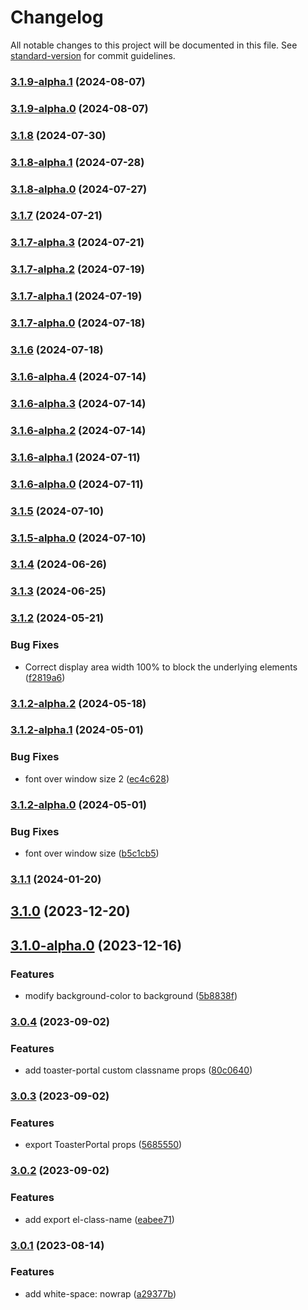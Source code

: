 # Changelog

All notable changes to this project will be documented in this file. See [standard-version](https://github.com/conventional-changelog/standard-version) for commit guidelines.

### [3.1.9-alpha.1](https://github.com/acrool/acrool-react-toaster/compare/v3.1.9-alpha.0...v3.1.9-alpha.1) (2024-08-07)

### [3.1.9-alpha.0](https://github.com/acrool/acrool-react-toaster/compare/v3.1.8...v3.1.9-alpha.0) (2024-08-07)

### [3.1.8](https://github.com/acrool/acrool-react-toaster/compare/v3.1.8-alpha.1...v3.1.8) (2024-07-30)

### [3.1.8-alpha.1](https://github.com/acrool/acrool-react-toaster/compare/v3.1.8-alpha.0...v3.1.8-alpha.1) (2024-07-28)

### [3.1.8-alpha.0](https://github.com/acrool/acrool-react-toaster/compare/v3.1.7...v3.1.8-alpha.0) (2024-07-27)

### [3.1.7](https://github.com/acrool/acrool-react-toaster/compare/v3.1.7-alpha.3...v3.1.7) (2024-07-21)

### [3.1.7-alpha.3](https://github.com/acrool/acrool-react-toaster/compare/v3.1.7-alpha.2...v3.1.7-alpha.3) (2024-07-21)

### [3.1.7-alpha.2](https://github.com/acrool/acrool-react-toaster/compare/v3.1.7-alpha.1...v3.1.7-alpha.2) (2024-07-19)

### [3.1.7-alpha.1](https://github.com/acrool/acrool-react-toaster/compare/v3.1.7-alpha.0...v3.1.7-alpha.1) (2024-07-19)

### [3.1.7-alpha.0](https://github.com/acrool/acrool-react-toaster/compare/v3.1.6...v3.1.7-alpha.0) (2024-07-18)

### [3.1.6](https://github.com/acrool/acrool-react-toaster/compare/v3.1.6-alpha.4...v3.1.6) (2024-07-18)

### [3.1.6-alpha.4](https://github.com/acrool/acrool-react-toaster/compare/v3.1.6-alpha.3...v3.1.6-alpha.4) (2024-07-14)

### [3.1.6-alpha.3](https://github.com/acrool/acrool-react-toaster/compare/v3.1.6-alpha.2...v3.1.6-alpha.3) (2024-07-14)

### [3.1.6-alpha.2](https://github.com/acrool/acrool-react-toaster/compare/v3.1.6-alpha.1...v3.1.6-alpha.2) (2024-07-14)

### [3.1.6-alpha.1](https://github.com/acrool/acrool-react-toaster/compare/v3.1.6-alpha.0...v3.1.6-alpha.1) (2024-07-11)

### [3.1.6-alpha.0](https://github.com/acrool/acrool-react-toaster/compare/v3.1.5...v3.1.6-alpha.0) (2024-07-11)

### [3.1.5](https://github.com/acrool/acrool-react-toaster/compare/v3.1.5-alpha.0...v3.1.5) (2024-07-10)

### [3.1.5-alpha.0](https://github.com/acrool/acrool-react-toaster/compare/v3.1.4...v3.1.5-alpha.0) (2024-07-10)

### [3.1.4](https://github.com/acrool/acrool-react-toaster/compare/v3.1.3...v3.1.4) (2024-06-26)

### [3.1.3](https://github.com/acrool/acrool-react-toaster/compare/v3.1.2...v3.1.3) (2024-06-25)

### [3.1.2](https://github.com/acrool/acrool-react-toaster/compare/v3.1.2-alpha.2...v3.1.2) (2024-05-21)


### Bug Fixes

* Correct display area width 100% to block the underlying elements ([f2819a6](https://github.com/acrool/acrool-react-toaster/commit/f2819a692b0cb1a2cc5532c4610d65532a0be7e1))

### [3.1.2-alpha.2](https://github.com/acrool/acrool-react-toaster/compare/v3.1.2-alpha.1...v3.1.2-alpha.2) (2024-05-18)

### [3.1.2-alpha.1](https://github.com/imagine10255/@acrool/react-toaster/compare/v3.1.2-alpha.0...v3.1.2-alpha.1) (2024-05-01)


### Bug Fixes

* font over window size 2 ([ec4c628](https://github.com/acrool/acrool-react-toaster/commit/ec4c6281e02f250496b771ac94805fb355733be3))

### [3.1.2-alpha.0](https://github.com/acrool/acrool-react-toaster/compare/v3.1.1...v3.1.2-alpha.0) (2024-05-01)


### Bug Fixes

* font over window size ([b5c1cb5](https://github.com/acrool/acrool-react-toaster/commit/b5c1cb5a535c44fafe0f46997664e42eb372a100))

### [3.1.1](https://github.com/acrool/acrool-react-toaster/compare/v3.1.0...v3.1.1) (2024-01-20)

## [3.1.0](https://github.com/acrool/acrool-react-toaster/compare/v3.1.0-alpha.0...v3.1.0) (2023-12-20)

## [3.1.0-alpha.0](https://github.com/acrool/acrool-react-toaster/compare/v3.0.4...v3.1.0-alpha.0) (2023-12-16)


### Features

* modify background-color to background ([5b8838f](https://github.com/acrool/acrool-react-toaster/commit/5b8838f6871bb58d9d8650da29ecd68f80ce189d))

### [3.0.4](https://github.com/acrool/acrool-react-toaster/compare/v3.0.3...v3.0.4) (2023-09-02)


### Features

* add toaster-portal custom classname props ([80c0640](https://github.com/acrool/acrool-react-toaster/commit/80c0640df16817862e82953afef9241ec1603a15))

### [3.0.3](https://github.com/acrool/acrool-react-toaster/compare/v3.0.2...v3.0.3) (2023-09-02)


### Features

* export ToasterPortal props ([5685550](https://github.com/acrool/acrool-react-toaster/commit/5685550353d5be7a0e70638c64d9fc92e309b367))

### [3.0.2](https://github.com/acrool/acrool-react-toaster/compare/v3.0.1...v3.0.2) (2023-09-02)


### Features

* add export el-class-name ([eabee71](https://github.com/acrool/acrool-react-toaster/commit/eabee710868f2a3a1bcda14c2da9d45d691e98cc))

### [3.0.1](https://github.com/acrool/acrool-react-toaster/compare/v3.0.0...v3.0.1) (2023-08-14)


### Features

* add white-space: nowrap ([a29377b](https://github.com/acrool/acrool-react-toaster/commit/a29377b2b6aa038643e28abc515bab6c4dc6528f))
